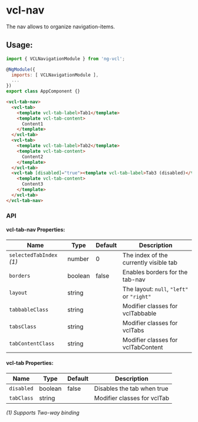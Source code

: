 # vcl-nav
The nav allows to organize navigation-items.


## Usage:

```js
import { VCLNavigationModule } from 'ng-vcl';

@NgModule({
  imports: [ VCLNavigationModule ],
  ...
})
export class AppComponent {}
```

```html
<vcl-tab-nav>
  <vcl-tab>
    <template vcl-tab-label>Tab1</template>
    <template vcl-tab-content>
      Content1
    </template>
  </vcl-tab>
  <vcl-tab>
    <template vcl-tab-label>Tab2</template>
    <template vcl-tab-content>
      Content2
    </template>
  </vcl-tab>
  <vcl-tab [disabled]="true"><template vcl-tab-label>Tab3 (disabled)</template>
    <template vcl-tab-content>
      Content3
    </template>
  </vcl-tab>
</vcl-tab-nav>
```

### API

#### vcl-tab-nav Properties:

| Name                     | Type        | Default  | Description
| ------------             | ----------- | -------- |--------------
| `selectedTabIndex` *(1)* | number      |        0 | The index of the currently visible tab
| `borders`                | boolean     |    false | Enables borders for the tab-nav
| `layout`                 | string      |          | The layout: `null`, `"left"` or `"right"`
| `tabbableClass`          | string      |          | Modifier classes for vclTabbable
| `tabsClass`              | string      |          | Modifier classes for vclTabs
| `tabContentClass`        | string      |          | Modifier classes for vclTabContent

#### vcl-tab Properties:

| Name                     | Type        | Default  | Description
| ------------             | ----------- | -------- |--------------
| `disabled`               | boolean     |   false  | Disables the tab when true   
| `tabClass`               | string      |          | Modifier classes for vclTab   

*(1) Supports Two-way binding*

